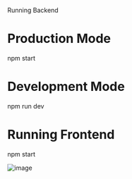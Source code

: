 Running Backend

# Production Mode
npm start

# Development Mode
npm run dev

# Running Frontend
npm start

![image](https://github.com/VirendraArekar/interview-assignment-todo-app/assets/27573632/d4c39110-2909-4e2c-8972-95b97a03a177)
